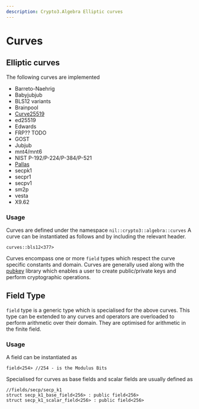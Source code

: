 ```yaml
---
description: Crypto3.Algebra Elliptic curves
---
```


# Curves

## Elliptic curves

The following curves are implemented&#x20;

* Barreto-Naehrig
* Babyjubjub
* BLS12 variants
* Brainpool
* [Curve25519](https://datatracker.ietf.org/doc/html/rfc7748#section-4.1)
* ed25519
* Edwards
* FRP?? TODO
* GOST
* Jubjub
* mnt4/mnt6
* NIST P-192/P-224/P-384/P-521
* [Pallas](https://zips.z.cash/protocol/protocol.pdf#pallasandvesta)
* secpk1
* secpr1
* secpv1
* sm2p
* vesta
* X9.62

### Usage

Curves are defined under the namespace `nil::crypto3::algebra::curves` A curve can be instantiated as follows and by including the relevant header.

```
curves::bls12<377>
```

Curves encompass one or more `field` types which respect the curve specific constants and domain. Curves are generally used along with the [pubkey](https://github.com/NilFoundation/crypto3-pubkey) library which enables a user to create public/private keys and perform cryptographic operations.

## Field Type

`field` type is a generic type which is specialised for the above curves. This type can be extended to any curves and operators are overloaded to perform arithmetic over their domain. They are optimised for arithmetic in the finite field.

### Usage

A field can be instantiated as

```
field<254> //254 - is the Modulus Bits
```

Specialised for curves as base fields and scalar fields are usually defined as

```
//fields/secp/secp_k1
struct secp_k1_base_field<256> : public field<256>
struct secp_k1_scalar_field<256> : public field<256>
```
